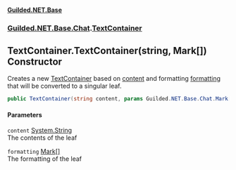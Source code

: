 
#### [Guilded.NET.Base](Guilded_NET_Base 'Guilded_NET_Base')
### [Guilded.NET.Base.Chat](Guilded_NET_Base#Guilded_NET_Base_Chat 'Guilded.NET.Base.Chat').[TextContainer](TextContainer 'Guilded.NET.Base.Chat.TextContainer')
## TextContainer.TextContainer(string, Mark[]) Constructor
Creates a new [TextContainer](TextContainer 'Guilded.NET.Base.Chat.TextContainer') based on [content](TextContainer_TextContainer(string_Mark__)#Guilded_NET_Base_Chat_TextContainer_TextContainer(string_Guilded_NET_Base_Chat_Mark__)_content 'Guilded.NET.Base.Chat.TextContainer.TextContainer(string, Guilded.NET.Base.Chat.Mark[]).content') and formatting [formatting](TextContainer_TextContainer(string_Mark__)#Guilded_NET_Base_Chat_TextContainer_TextContainer(string_Guilded_NET_Base_Chat_Mark__)_formatting 'Guilded.NET.Base.Chat.TextContainer.TextContainer(string, Guilded.NET.Base.Chat.Mark[]).formatting') that will be converted to a singular leaf.  
```csharp
public TextContainer(string content, params Guilded.NET.Base.Chat.Mark[] formatting);
```

#### Parameters
<a name='Guilded_NET_Base_Chat_TextContainer_TextContainer(string_Guilded_NET_Base_Chat_Mark__)_content'></a>
`content` [System.String](https://docs.microsoft.com/en-us/dotnet/api/System.String 'System.String')  
The contents of the leaf
  
<a name='Guilded_NET_Base_Chat_TextContainer_TextContainer(string_Guilded_NET_Base_Chat_Mark__)_formatting'></a>
`formatting` [Mark](Mark 'Guilded.NET.Base.Chat.Mark')[[]](https://docs.microsoft.com/en-us/dotnet/api/System.Array 'System.Array')  
The formatting of the leaf
  
